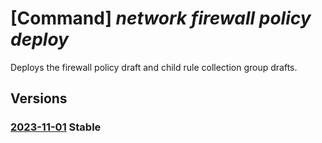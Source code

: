 # [Command] _network firewall policy deploy_

Deploys the firewall policy draft and child rule collection group drafts.

## Versions

### [2023-11-01](/Resources/mgmt-plane/L3N1YnNjcmlwdGlvbnMve30vcmVzb3VyY2Vncm91cHMve30vcHJvdmlkZXJzL21pY3Jvc29mdC5uZXR3b3JrL2ZpcmV3YWxscG9saWNpZXMve30vZGVwbG95/2023-11-01.xml) **Stable**

<!-- mgmt-plane /subscriptions/{}/resourcegroups/{}/providers/microsoft.network/firewallpolicies/{}/deploy 2023-11-01 -->
